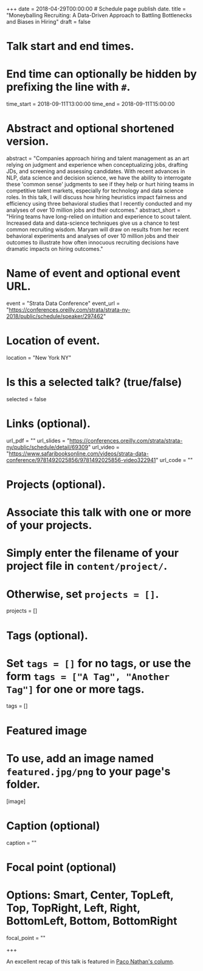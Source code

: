 +++
date = 2018-04-29T00:00:00  # Schedule page publish date.
title = "Moneyballing Recruiting: A Data-Driven Approach to Battling Bottlenecks and Biases in Hiring"
draft = false

# Talk start and end times.
#   End time can optionally be hidden by prefixing the line with `#`.
time_start = 2018-09-11T13:00:00
time_end = 2018-09-11T15:00:00

# Abstract and optional shortened version.
abstract = "Companies approach hiring and talent management as an art relying on judgment and experience when conceptualizing jobs, drafting JDs, and screening and assessing candidates. With recent advances in NLP, data science and decision science, we have the ability to interrogate these 'common sense' judgments to see if they help or hurt hiring teams in competitive talent markets, especially for technology and data science roles. In this talk, I will discuss how hiring heuristics impact fairness and efficiency using three behavioral studies that I recently conducted and my analyses of over 10 million jobs and their outcomes."
abstract_short = "Hiring teams have long-relied on intuition and experience to scout talent. Increased data and data-science techniques give us a chance to test common recruiting wisdom. Maryam will draw on results from her recent behavioral experiments and analyses of over 10 million jobs and their outcomes to illustrate how often innocuous recruiting decisions have dramatic impacts on hiring outcomes."

# Name of event and optional event URL.
event = "Strata Data Conference"
event_url = "https://conferences.oreilly.com/strata/strata-ny-2018/public/schedule/speaker/297462"

# Location of event.
location = "New York NY"

# Is this a selected talk? (true/false)
selected = false

# Links (optional).
url_pdf = ""
url_slides = "https://conferences.oreilly.com/strata/strata-ny/public/schedule/detail/69309"
url_video = "https://www.safaribooksonline.com/videos/strata-data-conference/9781492025856/9781492025856-video322941"
url_code = ""

# Projects (optional).
#   Associate this talk with one or more of your projects.
#   Simply enter the filename of your project file in `content/project/`.
#   Otherwise, set `projects = []`.
projects = []

# Tags (optional).
#   Set `tags = []` for no tags, or use the form `tags = ["A Tag", "Another Tag"]` for one or more tags.
tags = []

# Featured image
# To use, add an image named `featured.jpg/png` to your page's folder. 
[image]
  # Caption (optional)
  caption = ""

  # Focal point (optional)
  # Options: Smart, Center, TopLeft, Top, TopRight, Left, Right, BottomLeft, Bottom, BottomRight
  focal_point = ""

+++

An excellent recap of this talk is featured in [Paco Nathan's column](https://blog.dominodatalab.com/themes-and-conferences-per-pacoid-episode-2/#Data).